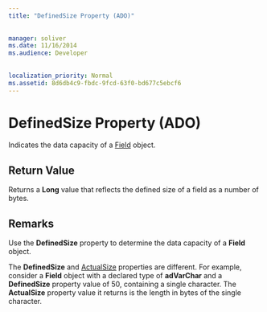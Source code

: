 ```yaml
---
title: "DefinedSize Property (ADO)"
  
  
manager: soliver
ms.date: 11/16/2014
ms.audience: Developer
 
  
localization_priority: Normal
ms.assetid: 8d6db4c9-fbdc-9fcd-63f0-bd677c5ebcf6
---
```


# DefinedSize Property (ADO)

Indicates the data capacity of a [Field](field-object-ado.md) object. 
  
## Return Value

Returns a **Long** value that reflects the defined size of a field as a number of bytes. 
  
## Remarks

Use the **DefinedSize** property to determine the data capacity of a **Field** object. 
  
The **DefinedSize** and [ActualSize](actualsize-property-ado.md) properties are different. For example, consider a **Field** object with a declared type of **adVarChar** and a **DefinedSize** property value of 50, containing a single character. The **ActualSize** property value it returns is the length in bytes of the single character. 
  

